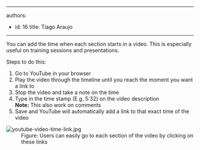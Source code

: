 

---
authors:
  - id: 16
    title: Tiago Araujo
---




<span class='intro'> You can add the time when each section&#160;starts in a video. This is especially useful on training sessions and presentations.<br> </span>

<p>​Steps to do this&#58;<br></p><ol><li>​Go to YouTube in your browser<br></li><li>Play the video&#160;through the timeline until you reach the&#160;moment you want a link to&#160;<br></li><li>Stop the video and take a note on the time<br></li><li>Type in the time stamp (E.g.&#160;5&#58;32) on the video description <br><b>Note&#58;</b> This also work on comments​<br></li><li>Save and YouTube will automatically add a link to that exact time of the video<br></li></ol><dl class="image"><dt><img src="/PublishingImages/youtube-video-time-link.jpg" alt="youtube-video-time-link.jpg" /></dt><dd>Figure&#58; Users can easily go to each section of the video by clicking on these links<br></dd></dl>


